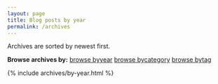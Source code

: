 ```yaml
---
layout: page
title: Blog posts by year
permalink: /archives
---
```


Archives are sorted by newest first.

<nav class="menu archives text-center" aria-label="browse archives">
  <strong aria-hidden="true">Browse archives by:</strong>
  <a href="/archive" class="active" aria-current="page"><span class="visually-hidden">browse by</span>year</a>
  <a href="/categories"><span class="visually-hidden">browse by</span>category</a>
  <a href="/tags"><span class="visually-hidden">browse by</span>tag</a>
</nav>

{% include archives/by-year.html %}
